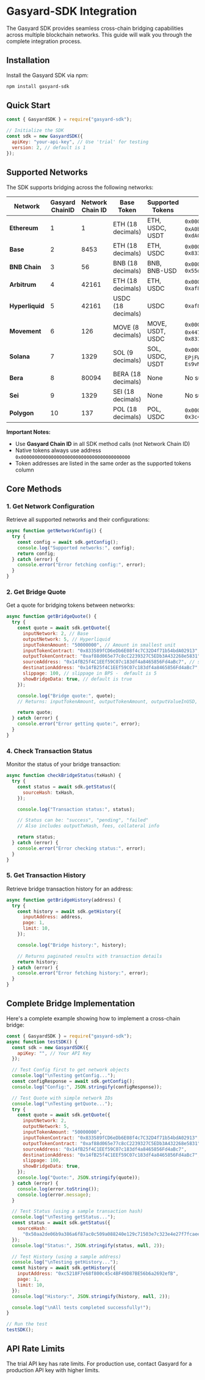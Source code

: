 # Gasyard-SDK Integration

The Gasyard SDK provides seamless cross-chain bridging capabilities across multiple blockchain networks. This guide will walk you through the complete integration process.

## Installation

Install the Gasyard SDK via npm:

```bash
npm install gasyard-sdk
```

## Quick Start

```jsx
const { GasyardSDK } = require("gasyard-sdk");

// Initialize the SDK
const sdk = new GasyardSDK({
  apiKey: "your-api-key", // Use 'trial' for testing
  version: 2, // default is 1
});
```

## Supported Networks

The SDK supports bridging across the following networks:

| Network         | Gasyard ChainID | Network Chain ID | Base Token         | Supported Tokens | Token Addresses                                                                                                                                                                          |
| --------------- | --------------- | ---------------- | ------------------ | ---------------- | ---------------------------------------------------------------------------------------------------------------------------------------------------------------------------------------- |
| **Ethereum**    | 1               | 1                | ETH (18 decimals)  | ETH, USDC, USDT  | `0x0000000000000000000000000000000000000000`, `0xA0b86991c6218b36c1d19D4a2e9Eb0cE3606eB48`, `0xdAC17F958D2ee523a2206206994597C13D831ec7`                                                 |
| **Base**        | 2               | 8453             | ETH (18 decimals)  | ETH, USDC        | `0x0000000000000000000000000000000000000000`, `0x833589fCD6eDb6E08f4c7C32D4f71b54bdA02913`                                                                                               |
| **BNB Chain**   | 3               | 56               | BNB (18 decimals)  | BNB, BNB-USD     | `0x0000000000000000000000000000000000000000`, `0x55d398326f99059fF775485246999027B3197955`                                                                                               |
| **Arbitrum**    | 4               | 42161            | ETH (18 decimals)  | ETH, USDC        | `0x0000000000000000000000000000000000000000`, `0xaf88d065e77c8cC2239327C5EDb3A432268e5831`                                                                                               |
| **Hyperliquid** | 5               | 42161            | USDC (18 decimals) | USDC             | `0xaf88d065e77c8cC2239327C5EDb3A432268e5831`                                                                                                                                             |
| **Movement**    | 6               | 126              | MOVE (8 decimals)  | MOVE, USDT, USDC | `0x0000000000000000000000000000000000000000`, `0x447721a30109c662dde9c73a0c2c9c9c459fb5e5a9c92f03c50fa69737f5d08d`, `0x83121c9f9b0527d1f056e21a950d6bf3b9e9e2e8353d0e95ccea726713cbea39` |
| **Solana**      | 7               | 1329             | SOL (9 decimals)   | SOL, USDC, USDT  | `0x0000000000000000000000000000000000000000`, `EPjFWdd5AufqSSqeM2qN1xzybapC8G4wEGGkZwyTDt1v`, `Es9vMFrzaCERmJfrF4H2FYD4KCoNkY11McCe8BenwNYB`                                             |
| **Bera**        | 8               | 80094            | BERA (18 decimals) | None             | No supported tokens configured                                                                                                                                                           |
| **Sei**         | 9               | 1329             | SEI (18 decimals)  | None             | No supported tokens configured                                                                                                                                                           |
| **Polygon**     | 10              | 137              | POL (18 decimals)  | POL, USDC        | `0x0000000000000000000000000000000000000000`, `0x3c499c542cEF5E3811e1192ce70d8cC03d5c3359`                                                                                               |

**Important Notes:**

- Use **Gasyard Chain ID** in all SDK method calls (not Network Chain ID)
- Native tokens always use address `0x0000000000000000000000000000000000000000`
- Token addresses are listed in the same order as the supported tokens column

## Core Methods

### 1. Get Network Configuration

Retrieve all supported networks and their configurations:

```jsx
async function getNetworkConfig() {
  try {
    const config = await sdk.getConfig();
    console.log("Supported networks:", config);
    return config;
  } catch (error) {
    console.error("Error fetching config:", error);
  }
}
```

### 2. Get Bridge Quote

Get a quote for bridging tokens between networks:

```jsx
async function getBridgeQuote() {
  try {
    const quote = await sdk.getQuote({
      inputNetwork: 2, // Base
      outputNetwork: 5, // Hyperliquid
      inputTokenAmount: "50000000", // Amount in smallest unit
      inputTokenContract: "0x833589fCD6eDb6E08f4c7C32D4f71b54bdA02913", // USDC on Base
      outputTokenContract: "0xaf88d065e77c8cC2239327C5EDb3A432268e5831", // USDC on Arbitrum
      sourceAddress: "0x14fB25f4C1EEf59C07c183df4a8465856Fd4aBc7", // source address for transaction
      destinationAddress: "0x14fB25f4C1EEf59C07c183df4a8465856Fd4aBc7", // destination address for transaction
      slippage: 100, // slippage in BPS -  default is 5
      showBridgeData: true, // default is true
    });

    console.log("Bridge quote:", quote);
    // Returns: inputTokenAmount, outputTokenAmount, outputValueInUSD, feesInToken, feesInUSD

    return quote;
  } catch (error) {
    console.error("Error getting quote:", error);
  }
}
```

### 4. Check Transaction Status

Monitor the status of your bridge transaction:

```jsx
async function checkBridgeStatus(txHash) {
  try {
    const status = await sdk.getStatus({
      sourceHash: txHash,
    });

    console.log("Transaction status:", status);

    // Status can be: "success", "pending", "failed"
    // Also includes outputTxHash, fees, collateral info

    return status;
  } catch (error) {
    console.error("Error checking status:", error);
  }
}
```

### 5. Get Transaction History

Retrieve bridge transaction history for an address:

```jsx
async function getBridgeHistory(address) {
  try {
    const history = await sdk.getHistory({
      inputAddress: address,
      page: 1,
      limit: 10,
    });

    console.log("Bridge history:", history);

    // Returns paginated results with transaction details
    return history;
  } catch (error) {
    console.error("Error fetching history:", error);
  }
}
```

## Complete Bridge Implementation

Here's a complete example showing how to implement a cross-chain bridge:

```jsx
const { GasyardSDK } = require("gasyard-sdk");
async function testSDK() {
  const sdk = new GasyardSDK({
    apiKey: "", // Your API Key
  });

  // Test Config first to get network objects
  console.log("\nTesting getConfig...");
  const configResponse = await sdk.getConfig();
  console.log("Config:", JSON.stringify(configResponse));

  // Test Quote with simple network IDs
  console.log("\nTesting getQuote...");
  try {
    const quote = await sdk.getQuote({
      inputNetwork: 2,
      outputNetwork: 5,
      inputTokenAmount: "50000000",
      inputTokenContract: "0x833589fCD6eDb6E08f4c7C32D4f71b54bdA02913",
      outputTokenContract: "0xaf88d065e77c8cC2239327C5EDb3A432268e5831",
      sourceAddress: "0x14fB25f4C1EEf59C07c183df4a8465856Fd4aBc7",
      destinationAddress: "0x14fB25f4C1EEf59C07c183df4a8465856Fd4aBc7",
      slippage: 100,
      showBridgeData: true,
    });
    console.log("Quote:", JSON.stringify(quote));
  } catch (error) {
    console.log(error.toString());
    console.log(error.message);
  }

  // Test Status (using a sample transaction hash)
  console.log("\nTesting getStatus...");
  const status = await sdk.getStatus({
    sourceHash:
      "0x50aa2de06b9a386a6f87ac0c509a088240e129c71503e7c323e4e27f7fcaeec4",
  });
  console.log("Status:", JSON.stringify(status, null, 2));

  // Test History (using a sample address)
  console.log("\nTesting getHistory...");
  const history = await sdk.getHistory({
    inputAddress: "0xc5218F7e68f800c45c4BF49D87BE56b6a2692efB",
    page: 1,
    limit: 10,
  });
  console.log("History:", JSON.stringify(history, null, 2));

  console.log("\nAll tests completed successfully!");
}

// Run the test
testSDK();
```

## API Rate Limits

The trial API key has rate limits. For production use, contact Gasyard for a production API key with higher limits.
